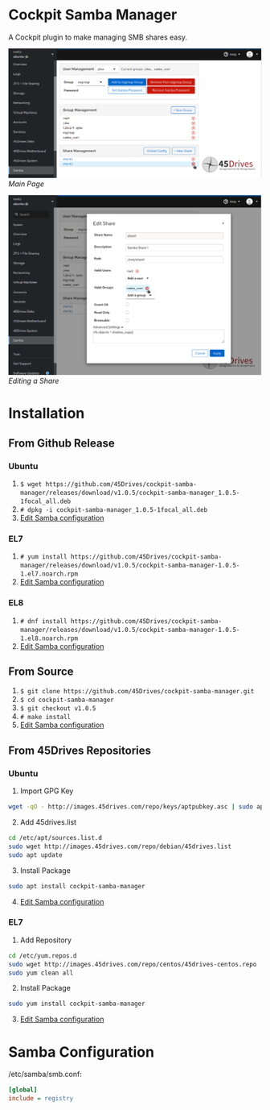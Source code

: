 # Cockpit Samba Manager
A Cockpit plugin to make managing SMB shares easy.  
  
![Main Page](img/main.png)
*Main Page*  
  
![Editing a Share](img/edit_share.png)
*Editing a Share*
# Installation
## From Github Release
### Ubuntu
1. `$ wget https://github.com/45Drives/cockpit-samba-manager/releases/download/v1.0.5/cockpit-samba-manager_1.0.5-1focal_all.deb`
1. `# dpkg -i cockpit-samba-manager_1.0.5-1focal_all.deb`
1. [Edit Samba configuration](#samba-configuration)
### EL7
1. `# yum install https://github.com/45Drives/cockpit-samba-manager/releases/download/v1.0.5/cockpit-samba-manager-1.0.5-1.el7.noarch.rpm`
1. [Edit Samba configuration](#samba-configuration)
### EL8
1. `# dnf install https://github.com/45Drives/cockpit-samba-manager/releases/download/v1.0.5/cockpit-samba-manager-1.0.5-1.el8.noarch.rpm`
1. [Edit Samba configuration](#samba-configuration)
## From Source
1. `$ git clone https://github.com/45Drives/cockpit-samba-manager.git`
1. `$ cd cockpit-samba-manager`
1. `$ git checkout v1.0.5`
1. `# make install`
1. [Edit Samba configuration](#samba-configuration)
## From 45Drives Repositories
### Ubuntu
1. Import GPG Key
```sh
wget -qO - http://images.45drives.com/repo/keys/aptpubkey.asc | sudo apt-key add -
```
2. Add 45drives.list
```sh
cd /etc/apt/sources.list.d
sudo wget http://images.45drives.com/repo/debian/45drives.list
sudo apt update
```
3. Install Package
```sh
sudo apt install cockpit-samba-manager
```
4. [Edit Samba configuration](#samba-configuration)
### EL7
1. Add Repository
```sh
cd /etc/yum.repos.d
sudo wget http://images.45drives.com/repo/centos/45drives-centos.repo
sudo yum clean all
```
2. Install Package
```sh
sudo yum install cockpit-samba-manager
```
3. [Edit Samba configuration](#samba-configuration)
# Samba Configuration
/etc/samba/smb.conf:
```ini
[global]
include = registry
```
